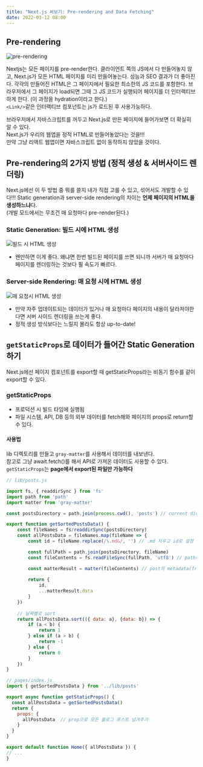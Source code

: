 ```yaml
---
title: "Next.js 써보기: Pre-rendering and Data Fetching"
date: 2022-03-12 08:00
---
```


## Pre-rendering

![pre-rendering](https://nextjs.org/static/images/learn/data-fetching/pre-rendering.png)

Nextjs는 모든 페이지를 pre-render한다. 클라이언트 쪽의 JS에서 다 만들어놓지 않고, Next.js가 모든 HTML 페이지를 미리 만들어놓는다. 성능과 SEO 결과가 더 좋아진다. 각각의 만들어진 HTML은 그 페이지에서 필요한 최소한의 JS 코드를 포함한다. 
브라우저에서 그 페이지가 load되면 그때 그 JS 코드가 실행되어 페이지를 더 인터랙티브하게 한다. (이 과정을 hydration이라고 한다.)  
```<Link/>```같은 인터랙티브 컴포넌트는 js가 로드된 후 사용가능하다.

브라우저에서 자바스크립트를 꺼두고 Next.js로 만든 페이지에 들어가보면 더 확실히 알 수 있다.  
Next.js가 우리의 웹앱을 정적 HTML로 만들어놓았다는 것을!!!  
만약 그냥 리액트 웹앱이면 자바스크립트 없이 동작하지 않았을 것이다.  

## Pre-rendering의 2가지 방법 (정적 생성 & 서버사이드 렌더링)

Next.js에선 이 두 방법 중 뭐를 쓸지 내가 직접 고를 수 있고, 섞어서도 개발할 수 있다!!!
Static generation과 server-side rendering의 차이는 **언제 페이지의 HTML을 생성하느냐**다.  
(개발 모드에서는 무조건 매 요청마다 pre-render된다.)

### Static Generation: 빌드 시에 HTML 생성

![빌드 시 HTML 생성](https://nextjs.org/static/images/learn/data-fetching/static-generation.png)

- 왠만하면 이게 좋다. 왜냐면 한번 빌드된 페이지를 쓰면 되니까 서버가 매 요청마다 페이지를 렌더링하는 것보다 훨 속도가 빠르다.

### Server-side Rendering: 매 요청 시에 HTML 생성

![매 요청시 HTML 생성](https://nextjs.org/static/images/learn/data-fetching/server-side-rendering.png)

- 만약 자주 업데이트되는 데이터가 있거나 매 요청마다 페이지의 내용이 달라져야한다면 서버 사이드 렌더링을 쓰는게 좋다.
- 정적 생성 방식보다는 느릴지 몰라도 항상 up-to-date!

## ```getStaticProps```로 데이터가 들어간 Static Generation하기

Next.js에선 페이지 컴포넌트를 export할 때 getStaticProps라는 비동기 함수를 같이 export할 수 있다.

### getStaticProps

- 프로덕션 시 빌드 타임에 실행됨
- 파일 시스템, API, DB 등의 외부 데이터를 fetch해와 페이지의 props로 return할 수 있다.

#### 사용법

lib 디렉토리를 만들고 `gray-matter`를 사용해서 데이터를 내보낸다.  
참고로 그냥 await.fetch()를 해서 API로 가져온 데이터도 사용할 수 있다.  
`getStaticProps`는 **page에서 export된 파일만 가능하다**

```js
// lib/posts.js

import fs, { readdirSync } from 'fs'
import path from 'path'
import matter from 'gray-matter'

const postsDirectory = path.join(process.cwd(), 'posts') // current directory/posts

export function getSortedPostsData() {
    const fileNames = fs/readdirSync(postsDirectory)
    const allPostsData = fileNames.map(fileName => {
        const id = fileName.replace(/\.md&/, '') // .md 지우고 id로 설정

        const fullPath = path.join(postsDirectory, fileName)
        const fileContents = fs.readFileSync(fullPath, 'utf8') // path에 있는 파일 내용 읽어오기

        const matterResult = matter(fileContents) // post의 metadata(frontmatter)
        
        return {
            id,
            ...matterResult.data
        }
    })
    
    // 날짜별로 sort
    return allPostsData.sort(({ data: a}, {data: b}) => {
        if (a < b) {
            return 1
        } else if (a > b) {
            return -1
        } else {
            return 0
        }
    })
}
```

```js
// pages/index.js  
import { getSortedPostsData } from '../lib/posts'

export async function getStaticProps() {
  const allPostsData = getSortedPostsData()
  return {
    props: {
      allPostsData  // prop으로 모든 블로그 포스트 넘겨주기
    }
  }
}

export default function Home({ allPostsData }) {
// ...
}
```